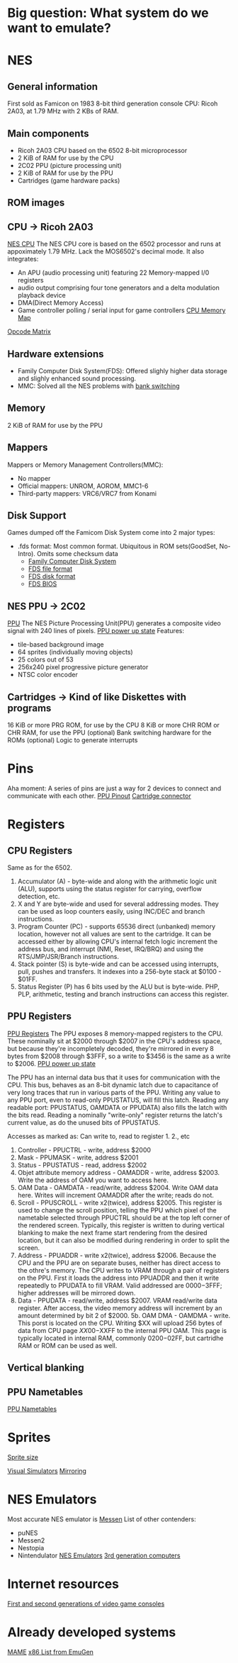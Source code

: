 # Big question: What system do we want to emulate?

# NES
## General information
First sold as Famicon on 1983
8-bit third generation console
CPU: Ricoh 2A03, at 1.79 MHz with 2 KBs of RAM.

## Main components
- Ricoh 2A03 CPU based on the 6502 8-bit microprocessor
- 2 KiB of RAM for use by the CPU
- 2C02 PPU (picture processing unit)
- 2 KiB of RAM for use by the PPU
- Cartridges (game hardware packs)

## ROM images

## CPU -> Ricoh 2A03
[NES CPU](https://www.nesdev.org/wiki/CPU)
The NES CPU core is based on the 6502 processor and runs at appoximately 1.79 MHz. Lack the
MOS6502's decimal mode. It also integrates:
- An APU (audio processing unit) featuring 22 Memory-mapped I/0 registers
- audio output comprising four tone generators and a delta modulation playback device
- DMA(Direct Memory Access)
- Game controller polling / serial input for game controllers
[CPU Memory Map](https://www.nesdev.org/wiki/CPU_memory_map)

[Opcode Matrix](http://www.oxyron.de/html/opcodes02.html)

## Hardware extensions
- Family Computer Disk System(FDS): Offered slighly higher data storage and slighly enhanced sound
  processing.
- MMC: Solved all the NES problems with [bank
  switching](https://en.wikipedia.org/wiki/Bank_switching)

## Memory
2 KiB of RAM for use by the PPU

## Mappers
Mappers or Memory Management Controllers(MMC):
- No mapper
- Official mappers: UNROM, AOROM, MMC1-6
- Third-party mappers: VRC6/VRC7 from Konami

## Disk Support
Games dumped off the Famicom Disk System come into 2 major types:
- .fds format: Most common format. Ubiquitous in ROM sets(GoodSet, No-Intro). Omits some checksum
  data
    - [Family Computer Disk System](https://www.nesdev.org/wiki/Family_Computer_Disk_System)
    - [FDS file format](https://www.nesdev.org/wiki/FDS_file_format)
    - [FDS disk format](https://www.nesdev.org/wiki/FDS_disk_format)
    - [FDS BIOS](https://www.nesdev.org/wiki/FDS_BIOS)

## NES PPU -> 2C02
[PPU](https://www.nesdev.org/wiki/PPU)
The NES Picture Processing Unit(PPU) generates a composite video signal with 240 lines of pixels.
[PPU power up state](https://www.nesdev.org/wiki/PPU_power_up_state)
Features:
- tile-based background image
- 64 sprites (individually moving objects)
- 25 colors out of 53
- 256x240 pixel progressive picture generator
- NTSC color encoder

## Cartridges -> Kind of like Diskettes with programs
16 KiB or more PRG ROM, for use by the CPU
8 KiB or more CHR ROM or CHR RAM, for use the PPU
(optional) Bank switching hardware for the ROMs
(optional) Logic to generate interrupts

# Pins
Aha moment:
A series of pins are just a way for 2 devices to connect and communicate with each other.
[PPU Pinout](https://www.nesdev.org/wiki/PPU_pinout)
[Cartridge connector](https://www.nesdev.org/wiki/Cartridge_connector)

# Registers

## CPU Registers
Same as for the 6502.
1. Accumulator (A) - byte-wide and along with the arithmetic logic unit (ALU), supports using the
   status register for carrying, overflow detection, etc.
2. X and Y are byte-wide and used for several addressing modes. They can be used as loop counters
   easily, using INC/DEC and branch instructions.
3. Program Counter (PC) - supports 65536 direct (unbanked) memory location, however not all values
   are sent to the cartridge. It can be accessed either by allowing CPU's internal fetch logic
   increment the address bus, and interrupt (NMI, Reset, IRQ/BRQ) and using the RTS/JMP/JSR/Branch
   instructions.
4. Stack pointer (S) is byte-wide and can be accessed using interrupts, pull, pushes and transfers.
   It indexes into a 256-byte stack at $0100 - $01FF.
5. Status Register (P) has 6 bits used by the ALU but is byte-wide. PHP, PLP, arithmetic, testing
   and branch instructions can access this register.

## PPU Registers
[PPU Registers](https://www.nesdev.org/wiki/PPU_registers)
The PPU exposes 8 memory-mapped registers to the CPU. These nominally sit at $2000 through $2007 in
the CPU's address space, but because they're incompletely decoded, they're mirrored in every 8
bytes from $2008 through $3FFF, so a write to $3456 is the same as a write to $2006.
[PPU power up state](https://www.nesdev.org/wiki/PPU_power_up_state)

The PPU has an internal data bus that it uses for communication with the CPU. This bus, behaves as
an 8-bit dynamic latch due to capacitance of very long traces that run in various parts of the PPU.
Writing any value to any PPU port, even to read-only PPUSTATUS, will fill this latch.
Reading any readable port: PPUSTATUS, OAMDATA or PPUDATA) also fills the latch with the bits read.
Reading a nominally "write-only" register returns the latch's current value, as do the unused bits
of PPUSTATUS.

Accesses as marked as: Can write to, read to register 1. 2., etc
1. Controller - PPUCTRL - write, address $2000
2. Mask - PPUMASK - write, address $2001
3. Status - PPUSTATUS - read, address $2002
4. Objet attribute memory address - OAMADDR - write, address $2003. Write the address of OAM you
   want to access here.
5. OAM Data - OAMDATA - read/write, address $2004. Write OAM data here. Writes will increment
   OAMADDR after the write; reads do not.
6. Scroll - PPUSCROLL - write x2(twice), address $2005. This register is used to change the scroll position,
   telling the PPU which pixel of the nametable selected through PPUCTRL should be at the top left
   corner of the rendered screen. Typically, this register is written to during vertical blanking to
   make the next frame start rendering from the desired location, but it can also be modified
   during rendering in order to split the screen.
7. Address - PPUADDR - write x2(twice), address $2006. Because the CPU and the PPU are on separate
   buses, neither has direct access to the othre's memory. The CPU writes to VRAM through a pair of
   registers on the PPU. First it loads the address into PPUADDR and then it write repeatedly to
   PPUDATA to fill VRAM. Valid addressed are $0000-$3FFF; higher addresses will be mirrored down.
8. Data - PPUDATA - read/write, address $2007. VRAM read/write data register. After access, the
   video memory address will increment by an amount determined by bit 2 of $2000.
5b. OAM DMA - OAMDMA - write. This porst is located on the CPU. Writing $XX will upload 256 bytes of
data from CPU page $XX00-$XXFF to the internal PPU OAM. This page is typically located in internal
RAM, commonly $0200-$02FF, but cartridhe RAM or ROM can be used as well.

## Vertical blanking

## PPU Nametables
[PPU Nametables](https://www.nesdev.org/wiki/PPU_nametables)

# Sprites
[Sprite size](https://www.nesdev.org/wiki/Sprite_size)

[Visual Simulators](https://www.nesdev.org/wiki/Visual_2C02)
[Mirroring](https://www.nesdev.org/wiki/Mirroring#Memory_Mirroring)

# NES Emulators
Most accurate NES emulator is [Messen](https://emulation.gametechwiki.com/index.php/Mesen)
List of other contenders:
- puNES
- Messen2
- Nestopia
- Nintendulator
[NES
Emulators](https://emulation.gametechwiki.com/index.php/Nintendo_Entertainment_System_emulators)
[3rd generation computers]()


# Internet resources
[First and second generations of video game
consoles](https://emulation.gametechwiki.com/index.php/First_and_second_generations_of_video_game_consoles)


# Already developed systems
[MAME](https://www.mamedev.org/)
[x86 List from
EmuGen](https://emulation.gametechwiki.com/index.php/POS_(Pong_Consoles)_CPUs_and_Other_Chips)

